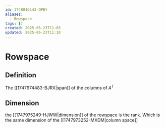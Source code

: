 ```yaml
---
id: 1748016143-QPBY
aliases:
  - Rowspace
tags: []
created: 2025-05-23T11:03
updated: 2025-05-23T11:10
---
```


# Rowspace
## Definition
The [[1747974483-BJRX|span]] of the columns of $A^T$
## Dimension
the [[1747975249-HJWW|dimension]] of the rowspace is the rank. Which is the same dimension of the [[1747973252-MXDM|column space]]
